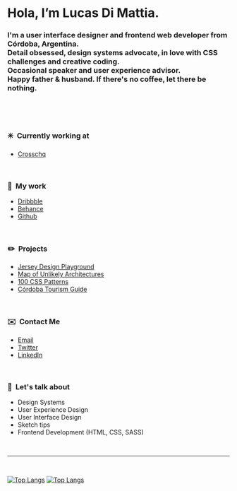 # Hola, I’m Lucas Di Mattia.

### I'm a user interface designer and frontend web developer from Córdoba, Argentina. <br/> Detail obsessed, design systems advocate, in love with CSS challenges and creative coding. <br/>Occasional speaker and user experience advisor. <br/>Happy father & husband. If there's no coffee, let there be nothing.

&nbsp;

&nbsp;

### ✳️&nbsp;&nbsp;Currently working at
* [Crosschq](https://www.crosschq.com)

&nbsp;

### 📂&nbsp;&nbsp;My work
* [Dribbble](http://www.dribbble.com/untallucas)
* [Behance](http://www.behance.com/untallucas)
* [Github](https://github.com/untallucas)

&nbsp;

### ✏️&nbsp;&nbsp;Projects
* [Jersey Design Playground](https://jerseydesign.untallucas.com) 
* [Map of Unlikely Architectures](https://arquitecturasimprobables.untallucas.com) 
* [100 CSS Patterns](http://100-css-patterns.afterseven.com.ar/) 
* [Córdoba Tourism Guide](https://cordoba.maapu.com/) 

&nbsp;

### ✉️&nbsp;&nbsp;Contact Me
* [Email](mailto:hola@untallucas.com)
* [Twitter](http://www.twitter.com/untallucas)
* [LinkedIn](http://www.linkedin.com/in/lucasdimattia)

&nbsp;

### 💬&nbsp;&nbsp;Let's talk about
* Design Systems
* User Experience Design
* User Interface Design
* Sketch tips
* Frontend Development (HTML, CSS, SASS)

&nbsp;

***

&nbsp;

[![Top Langs](https://github-readme-stats.vercel.app/api?username=untallucas)](Stats)
[![Top Langs](https://github-readme-stats.vercel.app/api/top-langs/?username=untallucas)](Stats)
